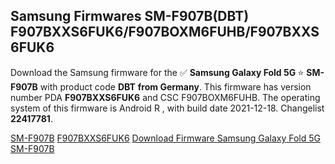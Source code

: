 <h2>Samsung Firmwares SM-F907B(DBT) F907BXXS6FUK6/F907BOXM6FUHB/F907BXXS6FUK6</h2>
Download the Samsung firmware for the ✅ <strong>Samsung Galaxy Fold 5G </strong> ⭐ <strong>SM-F907B</strong> with product code <strong>DBT</strong> <strong> from Germany</strong>. This firmware has version number PDA <strong>F907BXXS6FUK6</strong> and CSC F907BOXM6FUHB. The operating system of this firmware is Android R , with build date 2021-12-18. Changelist <strong>22417781</strong>.


[SM-F907B](https://samfirm.shop/samsung/model/SM-F907B)
[F907BXXS6FUK6](https://samfirm.shop/samsung/pda/F907BXXS6FUK6)
[Download Firmware Samsung Galaxy Fold 5G SM-F907B](https://samfirm.shop/samsung/firmware/483493)
